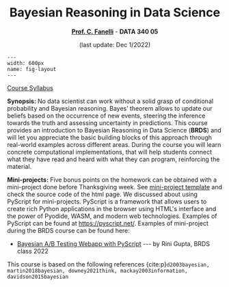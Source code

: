<center>

# Bayesian Reasoning in Data Science

<b>[Prof. C. Fanelli](https://www.cristianofanelli.com)</b> - <b>DATA 340 05</b>


(last update: Dec 1/2022)

</center>

<!-- It does not go in-depth into any particular topic - check out [the Jupyter Book documentation](https://jupyterbook.org) for more information. -->

```{figure} ./images/Bayes_intro.jpeg
---
width: 600px
name: fig-layout
---
```

[Course Syllabus](https://drive.google.com/file/d/1v0z9SQH-rRYnu0bRlw2BndeN7m6WfJLy/view?usp=sharing)

<b>Synopsis: </b> No data scientist can work without a solid grasp of conditional probability and Bayesian reasoning. Bayes’ theorem allows to update our beliefs based on the occurrence of new events, steering the inference towards the truth and assessing uncertainty in predictions. This course provides an introduction to Bayesian Reasoning in Data Science (<b>BRDS</b>) and will let you appreciate the basic building blocks of this approach through real-world examples across different areas. During the course you will learn concrete computational implementations, that will help students connect what they have read and heard with what they can program, reinforcing the material.

<b>Mini-projects:</b> Five bonus points on the homework can be obtained with a mini-project done before Thanksgiving week. See [mini-project template](https://cfteach.github.io/pyscr/) and check the source code of the html page. We discussed about using PyScript for mini-projects. PyScript is a framework that allows users to create rich Python applications in the browser using HTML's interface and the power of Pyodide, WASM, and modern web technologies. Examples of PyScript can be found at https://pyscript.net/. Examples of mini-project during the BRDS course can be found here:
- [Bayesian A/B Testing Webapp with PyScript](https://cfteach.github.io/brds/bayesian_A_B_testing_mini_project.html) --- by Rini Gupta, BRDS class 2022


This course is based on the following references {cite:p}`d2003bayesian, martin2018bayesian, downey2021think, mackay2003information, davidson2015bayesian`


```{tableofcontents}
```
